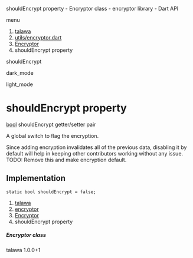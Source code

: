 




shouldEncrypt property - Encryptor class - encryptor library - Dart API







menu

1. [talawa](../../index.html)
2. [utils/encryptor.dart](../../file-___home_harshil_Desktop_open-source_palisadoes_talawa_lib_utils_encryptor/)
3. [Encryptor](../../file-___home_harshil_Desktop_open-source_palisadoes_talawa_lib_utils_encryptor/Encryptor-class.html)
4. shouldEncrypt property

shouldEncrypt


dark\_mode

light\_mode




# shouldEncrypt property


[bool](https://api.flutter.dev/flutter/dart-core/bool-class.html)
shouldEncrypt
getter/setter pair

A global switch to flag the encryption.

Since adding encryption invalidates all of the previous
data, disabling it by default will help in keeping
other contributors working without any issue.
TODO: Remove this and make encryption default.


## Implementation

```
static bool shouldEncrypt = false;
```

 


1. [talawa](../../index.html)
2. [encryptor](../../file-___home_harshil_Desktop_open-source_palisadoes_talawa_lib_utils_encryptor/)
3. [Encryptor](../../file-___home_harshil_Desktop_open-source_palisadoes_talawa_lib_utils_encryptor/Encryptor-class.html)
4. shouldEncrypt property

##### Encryptor class





talawa
1.0.0+1






